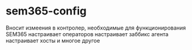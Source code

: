 # sem365-config
Вносит измеения в контролер, необходимые для функционирования SEM365
	настраивает операторов
	настраивает заббикс агента
	настраивает хосты
	и многое другое
